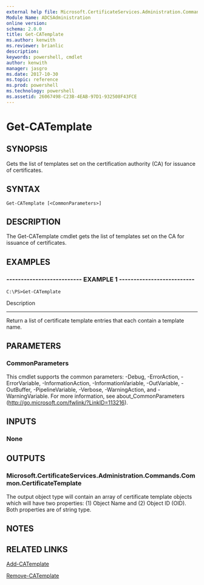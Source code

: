 ```yaml
---
external help file: Microsoft.CertificateServices.Administration.Commands.dll-Help.xml
Module Name: ADCSAdministration
online version: 
schema: 2.0.0
title: Get-CATemplate
ms.author: kenwith
ms.reviewer: brianlic
description: 
keywords: powershell, cmdlet
author: kenwith
manager: jasgro
ms.date: 2017-10-30
ms.topic: reference
ms.prod: powershell
ms.technology: powershell
ms.assetid: 26067498-C23B-4EAB-97D1-932508F43FCE
---
```


# Get-CATemplate

## SYNOPSIS
Gets the list of templates set on the certification authority (CA) for issuance of certificates.

## SYNTAX

```
Get-CATemplate [<CommonParameters>]
```

## DESCRIPTION
The Get-CATemplate cmdlet gets the list of templates set on the CA for issuance of certificates.

## EXAMPLES

### -------------------------- EXAMPLE 1 --------------------------
```
C:\PS>Get-CATemplate
```

Description

-----------

Return a list of certificate template entries that each contain a template name.

## PARAMETERS

### CommonParameters
This cmdlet supports the common parameters: -Debug, -ErrorAction, -ErrorVariable, -InformationAction, -InformationVariable, -OutVariable, -OutBuffer, -PipelineVariable, -Verbose, -WarningAction, and -WarningVariable. For more information, see about_CommonParameters (http://go.microsoft.com/fwlink/?LinkID=113216).

## INPUTS

### None

## OUTPUTS

### Microsoft.CertificateServices.Administration.Commands.Common.CertificateTemplate
The output object type will contain an array of certificate template objects which will have two properties: (1) Object Name and (2) Object ID (OID).
Both properties are of string type.

## NOTES

## RELATED LINKS

[Add-CATemplate](./Add-CATemplate.md)

[Remove-CATemplate](./Remove-CATemplate.md)
